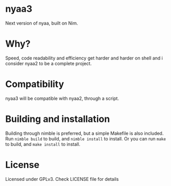 # nyaa3
Next version of nyaa, built on Nim.

# Why?
Speed, code readability and efficiency get harder and harder on shell and i consider nyaa2 to be a complete project.

# Compatibility
nyaa3 will be compatible with nyaa2, through a script.

# Building and installation
Building through nimble is preferred, but a simple Makefile is also included.
Run `nimble build` to build, and `nimble install` to install.
Or you can run `make` to build, and `make install` to install.

# License
Licensed under GPLv3. Check LICENSE file for details

